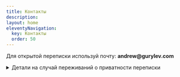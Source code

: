 ```yaml
---
title: Контакты
description:
layout: home
eleventyNavigation:
  key: Контакты
  order: 50
---
```


Для открытой переписки используй почту: <strong>and<!-- anti-spam@here.gmail -->rew&commat;gurylev<!-- anti-spam@here.gmail -->&period;com</strong>

<details>
<summary>Детали на случай переживаний о приватности переписки</h2></summary>

Моя почта располагается в облаке почтового сервиса ProtonMail, на [Швейцарских](https://habr.com/ru/post/227575/) серверах. Получаю и отправляю её только через официальные клиенты, что защищает от перехвата писем по пути от меня и ко мне.

Если переживаешь за открытость переписки, зашифруй сообщение c PGP и отправь на ту же почту. Не забудь поделиться со мной своим PGP публичным ключом, чтобы я мог добавить тебя в контакты и зашифровать ответное письмо.

Мой PGP ключ: [985FE55E](/keys/pgp_keys.asc){rel="pgpkey authn"}

Имей в виду, что при использовании PGP тело письма всегда зашифровано, но тема письма передаётся в открытом виде и факт наличия зашифрованной переписки доступен потенциальному перехватчику. Если ты хочешь обсудить что-то конфиденциально, пригласи меня на кофе в парк.
</details>
